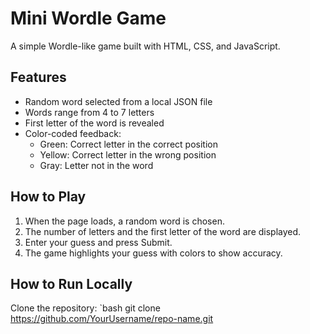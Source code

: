 # Mini Wordle Game

A simple Wordle-like game built with HTML, CSS, and JavaScript.

## Features

- Random word selected from a local JSON file
- Words range from 4 to 7 letters
- First letter of the word is revealed
- Color-coded feedback:
  - Green: Correct letter in the correct position
  - Yellow: Correct letter in the wrong position
  - Gray: Letter not in the word

## How to Play

1. When the page loads, a random word is chosen.
2. The number of letters and the first letter of the word are displayed.
3. Enter your guess and press Submit.
4. The game highlights your guess with colors to show accuracy.

## How to Run Locally


   Clone the repository:
   `bash
   git clone https://github.com/YourUsername/repo-name.git

